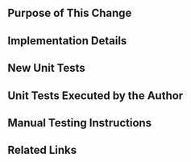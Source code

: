 ## **Purpose of This Change**

## **Implementation Details**

## **New Unit Tests**

## **Unit Tests Executed by the Author**

## **Manual Testing Instructions**

## **Related Links**
